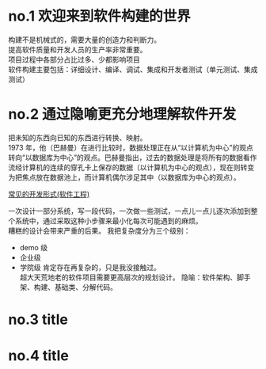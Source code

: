 # no.1 欢迎来到软件构建的世界

构建不是机械式的，需要大量的创造力和判断力。  
提高软件质量和开发人员的生产率非常重要。  
项目过程中各部分占比过多、少都影响项目  
软件构建主要包括：详细设计、编译、调试、集成和开发者测试（单元测试、集成测试）

# no.2 通过隐喻更充分地理解软件开发

把未知的东西向已知的东西进行转换、映射。  
1973 年，他（巴赫曼）在进行比较时，数据处理正在从“以计算机为中心”的观点转向“以数据库为中心”的观点。巴赫曼指出，过去的数据处理是将所有的数据看作流经计算机的连续的穿孔卡上保存的数据（以计算机为中心的观点），现在则转变为把焦点放在数据池上，而计算机偶尔涉足其中（以数据库为中心的观点）。

[常见的开发形式(软件工程)]()

一次设计一部分系统，写一段代码，一次做一些测试，一点儿一点儿逐次添加到整个系统中，通过采取这种小步骤来最小化每次可能遇到的麻烦。  
糟糕的设计会带来严重的后果。
我把复杂度分为三个级别：

- demo 级
- 企业级
- 学院级
  肯定存在再复杂的，只是我没接触过。  
  超大天荒地老的软件项目需要更高层次的规划设计。
  隐喻：软件架构、脚手架、构建、基础类、分解代码。

# no.3 title

# no.4 title
